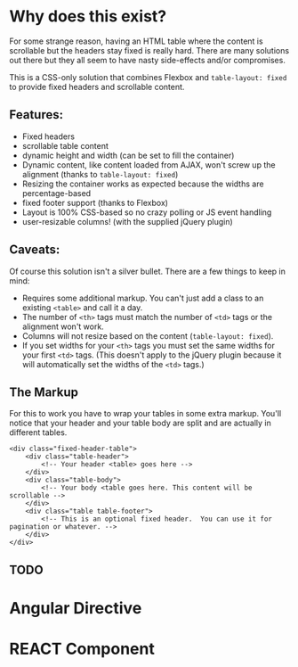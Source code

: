 # Why does this exist?

For some strange reason, having an HTML table where the content is scrollable but the headers stay fixed is really hard. There are many solutions out there but they all seem to have nasty side-effects and/or compromises.

This is a CSS-only solution that combines Flexbox and `table-layout: fixed` to provide fixed headers and scrollable content.

## Features:

* Fixed headers
* scrollable table content
* dynamic height and width (can be set to fill the container)
* Dynamic content, like content loaded from AJAX, won't screw up the alignment (thanks to `table-layout: fixed`)
* Resizing the container works as expected because the widths are percentage-based
* fixed footer support (thanks to Flexbox)
* Layout is 100% CSS-based so no crazy polling or JS event handling
* user-resizable columns! (with the supplied jQuery plugin)

## Caveats:

Of course this solution isn't a silver bullet.  There are a few things to keep in mind:

* Requires some additional markup. You can't just add a class to an existing `<table>` and call it a day.
* The number of `<th>` tags must match the number of `<td>` tags or the alignment won't work.
* Columns will not resize based on the content (`table-layout: fixed`).
* If you set widths for your `<th>` tags you must set the same widths for your first `<td>` tags. (This doesn't apply to the jQuery plugin because it will automatically set the widths of the `<td>` tags.)

## The Markup

For this to work you have to wrap your tables in some extra markup. You'll notice that your header and your table body are split and are actually in different tables.

```
<div class="fixed-header-table">
    <div class="table-header">
        <!-- Your header <table> goes here -->
    </div>
    <div class="table-body">
        <!-- Your body <table goes here. This content will be scrollable -->
    </div>
    <div class="table table-footer">
        <!-- This is an optional fixed header.  You can use it for pagination or whatever. -->
    </div>
</div>
```

## TODO

# Angular Directive
# REACT Component
